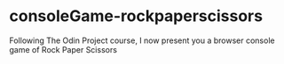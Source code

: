 # consoleGame-rockpaperscissors
Following The Odin Project course, I now present you a browser console game of Rock Paper Scissors
